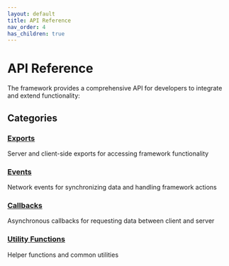 ```yaml
---
layout: default
title: API Reference
nav_order: 4
has_children: true
---
```


# API Reference

The framework provides a comprehensive API for developers to integrate and extend functionality:

## Categories

### [Exports](exports.md)
Server and client-side exports for accessing framework functionality

### [Events](events.md)
Network events for synchronizing data and handling framework actions

### [Callbacks](callbacks.md)
Asynchronous callbacks for requesting data between client and server

### [Utility Functions](utilities.md)
Helper functions and common utilities 